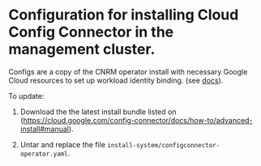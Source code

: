 # Configuration for installing Cloud Config Connector in the management cluster.

Configs are a copy of the CNRM operator install with necessary Google Cloud
resources to set up workload identity binding. (see [docs](https://cloud.google.com/config-connector/docs/how-to/advanced-install#manual)).

To update:

1. Download the the latest install bundle listed on (https://cloud.google.com/config-connector/docs/how-to/advanced-install#manual).

1. Untar and replace the file `install-system/configconnector-operator.yaml`.
